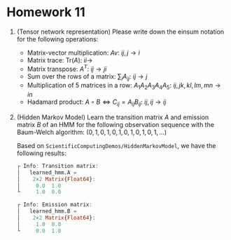 # Homework 11

1. (Tensor network representation) Please write down the einsum notation for the following operations:
    - Matrix-vector multiplication: $A v$: $ij,j\to i$
    - Matrix trace: $\text{Tr}(A)$: $ii\to$
    - Matrix transpose: $A^T$: $ij\to ji$
    - Sum over the rows of a matrix: $\sum_i A_{ij}$: $ij\to j$
    - Multiplication of $5$ matrices in a row: $A_1 A_2 A_3 A_4 A_5$: $ij,jk,kl,lm,mn\to in$
    - Hadamard product: $A \circ B \Leftrightarrow C_{ij} = A_{ij} B_{ij}$: $ij,ij\to ij$

2. (Hidden Markov Model) Learn the transition matrix $A$ and emission matrix $B$ of an HMM for the following observation sequence with the Baum-Welch algorithm: $(0, 1, 0, 1, 0, 1, 0, 1, 0, 1, 0, 1, \dots)$

    Based on `ScientificComputingDemos/HiddenMarkovModel`, we have the following results:
    ```julia
    ┌ Info: Transition matrix:
    │   learned_hmm.A =
    │    2×2 Matrix{Float64}:
    │     0.0  1.0
    └     1.0  0.0

    ┌ Info: Emission matrix:
    │   learned_hmm.B =
    │    2×2 Matrix{Float64}:
    │     1.0  0.0
    └     0.0  1.0
    ```